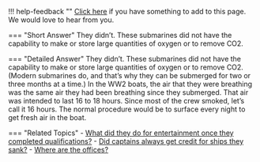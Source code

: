 !!! help-feedback ""
    [Click here](https://other.example.com/feedback) if you have something to add to this page. We would love to hear from you.

=== "Short Answer"
    They didn’t. These submarines did not have the capability to make or store large quantities of oxygen or to remove CO2.

=== "Detailed Answer"
    They didn’t.  These submarines did not have the capability to make or store large quantities of oxygen or to remove CO2.  (Modern submarines do, and that’s why they can be submerged for two or three months at a time.)  In the WW2 boats, the air that they were breathing was the same air they had been breathing since they submerged.  That air was intended to last 16 to 18 hours.  Since most of the crew smoked, let’s call it 16 hours.  The normal procedure would be to surface every night to get fresh air in the boat.

=== "Related Topics"
    - [What did they do for entertainment once they completed qualifications?](./what-did-they-do-for-entertainment-once-they-completed-qualifications.md)
    - [Did captains always get credit for ships they sank?](./did-captains-always-get-credit-for-ships-they-sank.md)
    - [Where are the offices?](./where-are-the-offices.md)
